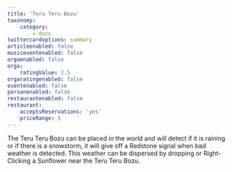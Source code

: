 ```yaml
---
title: 'Teru Teru Bozu'
taxonomy:
    category:
        - docs
twittercardoptions: summary
articleenabled: false
musiceventenabled: false
orgaenabled: false
orga:
    ratingValue: 2.5
orgaratingenabled: false
eventenabled: false
personenabled: false
restaurantenabled: false
restaurant:
    acceptsReservations: 'yes'
    priceRange: $
---
```


The Teru Teru Bozu can be placed in the world and will detect if it is raining or if there is a snowstorm, it will give off a Redstone signal when bad weather is detected. This weather can be dispersed by dropping or Right-Clicking a Sunflower near the Teru Teru Bozu.